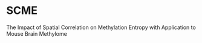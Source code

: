 # SCME
The Impact of Spatial Correlation on Methylation Entropy with Application to Mouse Brain Methylome
